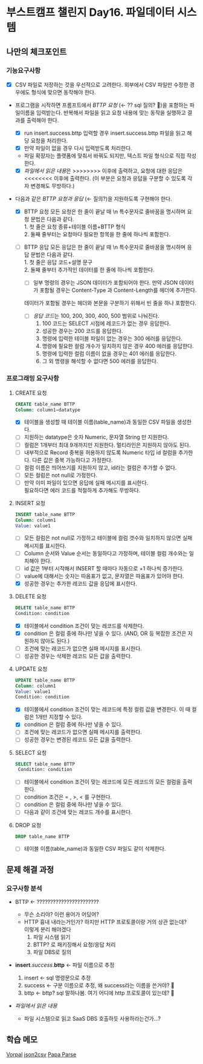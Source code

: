 # 부스트캠프 챌린지 Day16. 파일데이터 시스템

## 나만의 체크포인트

### 기능요구사항

-   [x] CSV 파일로 저장하는 것을 우선적으로 고려한다. 외부에서 CSV 파일만 수정한 경우에도 형식에 맞으면 동작해야 한다.

-   프로그램을 시작하면 프롬프트에서 _BTTP 요청_ (&larr; ?? sql 질의? 🤨)을 포함하는 파일이름을 입력받는다. 반복해서 파일을 읽고 요청 내용에 맞는 동작을 실행하고 결과를 출력해야 한다.

    -   [x] run insert.success.bttp 입력할 경우 insert.success.bttp 파일을 읽고 해당 요청을 처리한다.
    -   [x] 만약 파일이 없을 경우 다시 입력받도록 처리한다.
    -   파일 확장자는 플랫폼에 맞춰서 바꿔도 되지만, 텍스트 파일 형식으로 직접 작성한다.
    -   [x] *파일에서 읽은 내용*은 >>>>>>>> 이후에 출력하고, 요청에 대한 응답은 <<<<<<<< 이후에 출력한다. (이 부분은 요청과 응답을 구분할 수 있도록 각자 변경해도 무방하다.)

-   다음과 같은 _BTTP 요청과 응답_ (&larr; 질의?)을 지원하도록 구현해야 한다.

    -   [x] BTTP 요청
            모든 요청은 한 줄이 끝날 때 \n 특수문자로 줄바꿈을 명시하며 요청 문법은 다음과 같다.  
             1. 첫 줄은 요청 종류+테이블 이름+BTTP 형식  
             2. 둘째 줄부터는 요청마다 필요한 항목을 한 줄에 하나씩 포함한다.

    -   [ ] BTTP 응답
            모든 응답은 한 줄이 끝날 때 \n 특수문자로 줄바꿈을 명시하며 응답 문법은 다음과 같다.  
             1. 첫 줄은 응답 코드+설명 문구  
             2. 둘째 줄부터 추가적인 데이터를 한 줄에 하나씩 포함한다.

        -   [ ] 일부 명령의 경우는 JSON 데이터가 포함되어야 한다. 만약 JSON 데이터가 포함될 경우는 Content-Type 과 Content-Length를 헤더에 추가한다.

        데이터가 포함될 경우는 헤더와 본문을 구분하기 위해서 빈 줄을 하나 포함한다.

        -   [ ] *응답 코드*는 100, 200, 300, 400, 500 범위로 나눠진다.
            1. 100 코드는 SELECT 시점에 레코드가 없는 경우 응답한다.
            2. 성공한 경우는 200 코드를 응답한다.
            3. 명령에 입력한 테이블 파일이 없는 경우는 300 에러를 응답한다.
            4. 명령에 필요한 컬럼 개수가 일치하지 않은 경우 400 에러를 응답한다.
            5. 명령에 입력한 컬럼 이름이 없을 경우는 401 에러를 응답한다.
            6. 그 외 명령을 해석할 수 없다면 500 에러를 응답한다.

### 프로그래밍 요구사항

1.  CREATE 요청

    ```sql
    CREATE table_name BTTP
    Column: column1=datatype
    ```

    -   [x] 테이블을 생성할 때 테이블 이름(table_name)과 동일한 CSV 파일을 생성한다.
    -   [ ] 지원하는 datatype은 숫자 Numeric, 문자열 String 만 지원한다.
    -   [ ] 컬럼은 1개부터 최대 9개까지만 지원한다. 멀티라인은 지원하지 않아도 된다.
    -   [ ] 내부적으로 Record 중복을 허용하지 않도록 Numeric 타입 id 컬럼을 추가한다. 다른 값은 중복 가능하다고 가정한다.
    -   [ ] 컬럼 이름은 띄어쓰기를 지원하지 않고, id라는 컬럼은 추가할 수 없다.
    -   [ ] 모든 컬럼은 not null로 가정한다.
    -   [ ] 만약 이미 파일이 있으면 응답에 실패 메시지를 표시한다.  
             필요하다면 에러 코드를 적절하게 추가해도 무방하다.

2.  INSERT 요청

    ```sql
    INSERT table_name BTTP
    Column: column1
    Value: value1
    ```

    -   [ ] 모든 컬럼은 not null로 가정하고 테이블에 컬럼 갯수와 일치하지 않으면 실패 메시지를 표시한다.
    -   [ ] Column 순서와 Value 순서는 동일하다고 가정하며, 테이블 컬럼 개수와는 일치해야 한다.
    -   [ ] id 값은 1부터 시작해서 INSERT 할 때마다 자동으로 +1 하나씩 증가한다.
    -   [ ] value에 대해서는 숫자는 따옴표가 없고, 문자열은 따옴표가 있어야 한다.
    -   [x] 성공한 경우는 추가한 레코드 값을 응답에 표시한다.

3.  DELETE 요청

    ```sql
    DELETE table_name BTTP
    Condition: condition
    ```

    -   [x] 테이블에서 condition 조건이 맞는 레코드를 삭제한다.
    -   [x] condition 은 컬럼 중에 하나만 넣을 수 있다. (AND, OR 등 복잡한 조건은 지원하지 않아도 된다.)
    -   [ ] 조건에 맞는 레코드가 없으면 실패 메시지를 표시한다.
    -   [ ] 성공한 경우는 삭제한 레코드 모든 값을 출력한다.

4.  UPDATE 요청

    ```sql
    UPDATE table_name BTTP
    Column: column1
    Value: value1
    Condition: condition
    ```

    -   [x] 테이블에서 condition 조건이 맞는 레코드에 특정 컬럼 값을 변경한다. 이 때 컬럼은 1개만 지정할 수 있다.
    -   [x] condition 은 컬럼 중에 하나만 넣을 수 있다.
    -   [ ] 조건에 맞는 레코드가 없으면 실패 메시지를 출력한다.
    -   [ ] 성공한 경우는 변경된 레코드 모든 값을 출력한다.

5.  SELECT 요청

    ```sql
    SELECT table_name BTTP
     Condition: condition
    ```

    -   [ ] 테이블에서 condition 조건이 맞는 레코드에 모든 레코드의 모든 컬럼을 출력한다.
    -   [ ] condition 조건은 = , >, < 를 구현한다.
    -   [ ] condition 은 컬럼 중에 하나만 넣을 수 있다.
    -   [ ] 다음과 같이 조건에 맞는 레코드 개수를 표시한다.

6.  DROP 요청

    ```sql
    DROP table_name BTTP
    ```

    -   [ ] 테이블 이름(table_name)과 동일한 CSV 파일도 같이 삭제한다.

## 문제 해결 과정

### 요구사항 분석

-   BTTP &larr; ???????????????????????

    -   무슨 소리야? 이런 용어가 어딨어?
    -   HTTP 흉내 내라는거인가? 하지만 HTTP 프로토콜이랑 거의 상관 없는데?  
        이렇게 분리 해야겠다
        1.  파일 시스템 읽기
        2.  BTTP? 로 패키징해서 요청/응답 처리
        3.  파일 DBS로 질의

-   **insert**._success_.**bttp** &larr; 파일 이름으로 추정

    1. insert &larr; sql 명령문으로 추정
    2. success &larr; 구분 이름으로 추정, 왜 success라는 이름을 쓴거야? 🤨
    3. bttp &larr; bttp? sql 말하나봄. 여기 어디에 http 프로토콜이 있는데? 🤨

-   _파일에서 읽은 내용_
    -   파일 시스템으로 읽고 SaaS DBS 호출하듯 사용하라는건가...?

## 학습 메모

[Vorpal](https://vorpal.js.org/)
[json2csv](https://mircozeiss.com/json2csv/)
[Papa Parse](https://www.papaparse.com/docs#json-to-csv)
